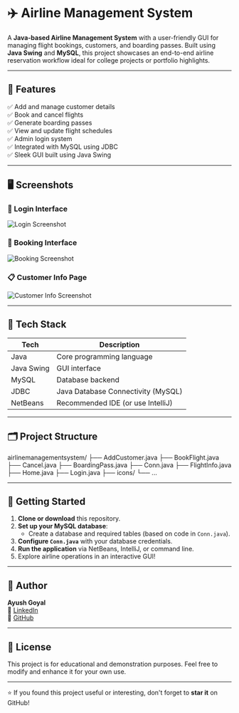 # ✈️ Airline Management System

A **Java-based Airline Management System** with a user-friendly GUI for managing flight bookings, customers, and boarding passes. Built using **Java Swing** and **MySQL**, this project showcases an end-to-end airline reservation workflow ideal for college projects or portfolio highlights.

---

## 🧩 Features

✅ Add and manage customer details  
✅ Book and cancel flights  
✅ Generate boarding passes  
✅ View and update flight schedules  
✅ Admin login system  
✅ Integrated with MySQL using JDBC  
✅ Sleek GUI built using Java Swing

---

## 🖥️ Screenshots

### 🔐 Login Interface
![Login Screenshot](screenshots/screenshot_1.png)

### 🎫 Booking Interface
![Booking Screenshot](screenshots/screenshot_2.jpg)

### 📋 Customer Info Page
![Customer Info Screenshot](screenshots/screenshot_3.png)

---

## 🔧 Tech Stack

| Tech         | Description                          |
|--------------|--------------------------------------|
| Java         | Core programming language            |
| Java Swing   | GUI interface                        |
| MySQL        | Database backend                     |
| JDBC         | Java Database Connectivity (MySQL)   |
| NetBeans     | Recommended IDE (or use IntelliJ)    |

---

## 🗂️ Project Structure

airlinemanagementsystem/
├── AddCustomer.java
├── BookFlight.java
├── Cancel.java
├── BoardingPass.java
├── Conn.java
├── FlightInfo.java
├── Home.java
├── Login.java
├── icons/
└── ...



---

## 🚀 Getting Started

1. **Clone or download** this repository.
2. **Set up your MySQL database**:
   - Create a database and required tables (based on code in `Conn.java`).
3. **Configure `Conn.java`** with your database credentials.
4. **Run the application** via NetBeans, IntelliJ, or command line.
5. Explore airline operations in an interactive GUI!

---

## 📌 Author

**Ayush Goyal**  
📎 [LinkedIn](https://www.linkedin.com/in/ayush-goyal-617893281/)  
🐙 [GitHub](https://github.com/ayu-creatr/airline-management-system)

---

## 📘 License

This project is for educational and demonstration purposes. Feel free to modify and enhance it for your own use.

---

⭐ If you found this project useful or interesting, don't forget to **star it** on GitHub!



